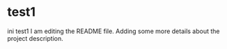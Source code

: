 # test1
ini test1 
I am editing the README file. Adding some more details about the project description.
